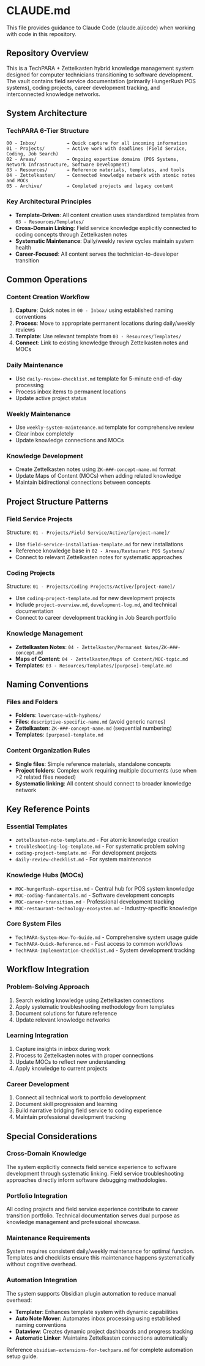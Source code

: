 # CLAUDE.md

This file provides guidance to Claude Code (claude.ai/code) when working with code in this repository.

## Repository Overview

This is a TechPARA + Zettelkasten hybrid knowledge management system designed for computer technicians transitioning to software development. The vault contains field service documentation (primarily HungerRush POS systems), coding projects, career development tracking, and interconnected knowledge networks.

## System Architecture

### TechPARA 6-Tier Structure
```
00 - Inbox/           → Quick capture for all incoming information
01 - Projects/        → Active work with deadlines (Field Service, Coding, Job Search)
02 - Areas/           → Ongoing expertise domains (POS Systems, Network Infrastructure, Software Development)
03 - Resources/       → Reference materials, templates, and tools
04 - Zettelkasten/    → Connected knowledge network with atomic notes and MOCs
05 - Archive/         → Completed projects and legacy content
```

### Key Architectural Principles
- **Template-Driven**: All content creation uses standardized templates from `03 - Resources/Templates/`
- **Cross-Domain Linking**: Field service knowledge explicitly connected to coding concepts through Zettelkasten notes
- **Systematic Maintenance**: Daily/weekly review cycles maintain system health
- **Career-Focused**: All content serves the technician-to-developer transition

## Common Operations

### Content Creation Workflow
1. **Capture**: Quick notes in `00 - Inbox/` using established naming conventions
2. **Process**: Move to appropriate permanent locations during daily/weekly reviews
3. **Template**: Use relevant template from `03 - Resources/Templates/`
4. **Connect**: Link to existing knowledge through Zettelkasten notes and MOCs

### Daily Maintenance
- Use `daily-review-checklist.md` template for 5-minute end-of-day processing
- Process inbox items to permanent locations
- Update active project status

### Weekly Maintenance  
- Use `weekly-system-maintenance.md` template for comprehensive review
- Clear inbox completely
- Update knowledge connections and MOCs

### Knowledge Development
- Create Zettelkasten notes using `ZK-###-concept-name.md` format
- Update Maps of Content (MOCs) when adding related knowledge
- Maintain bidirectional connections between concepts

## Project Structure Patterns

### Field Service Projects
Structure: `01 - Projects/Field Service/Active/[project-name]/`
- Use `field-service-installation-template.md` for new installations
- Reference knowledge base in `02 - Areas/Restaurant POS Systems/`
- Connect to relevant Zettelkasten notes for systematic approaches

### Coding Projects
Structure: `01 - Projects/Coding Projects/Active/[project-name]/`
- Use `coding-project-template.md` for new development projects
- Include `project-overview.md`, `development-log.md`, and technical documentation
- Connect to career development tracking in Job Search portfolio

### Knowledge Management
- **Zettelkasten Notes**: `04 - Zettelkasten/Permanent Notes/ZK-###-concept.md`
- **Maps of Content**: `04 - Zettelkasten/Maps of Content/MOC-topic.md`
- **Templates**: `03 - Resources/Templates/[purpose]-template.md`

## Naming Conventions

### Files and Folders
- **Folders**: `lowercase-with-hyphens/`
- **Files**: `descriptive-specific-name.md` (avoid generic names)
- **Zettelkasten**: `ZK-###-concept-name.md` (sequential numbering)
- **Templates**: `[purpose]-template.md`

### Content Organization Rules
- **Single files**: Simple reference materials, standalone concepts
- **Project folders**: Complex work requiring multiple documents (use when >2 related files needed)
- **Systematic linking**: All content should connect to broader knowledge network

## Key Reference Points

### Essential Templates
- `zettelkasten-note-template.md` - For atomic knowledge creation
- `troubleshooting-log-template.md` - For systematic problem solving
- `coding-project-template.md` - For development projects
- `daily-review-checklist.md` - For system maintenance

### Knowledge Hubs (MOCs)
- `MOC-hungerRush-expertise.md` - Central hub for POS system knowledge
- `MOC-coding-fundamentals.md` - Software development concepts
- `MOC-career-transition.md` - Professional development tracking
- `MOC-restaurant-technology-ecosystem.md` - Industry-specific knowledge

### Core System Files
- `TechPARA-System-How-To-Guide.md` - Comprehensive system usage guide
- `TechPARA-Quick-Reference.md` - Fast access to common workflows
- `TechPARA-Implementation-Checklist.md` - System development tracking

## Workflow Integration

### Problem-Solving Approach
1. Search existing knowledge using Zettelkasten connections
2. Apply systematic troubleshooting methodology from templates
3. Document solutions for future reference
4. Update relevant knowledge networks

### Learning Integration
1. Capture insights in inbox during work
2. Process to Zettelkasten notes with proper connections
3. Update MOCs to reflect new understanding
4. Apply knowledge to current projects

### Career Development
1. Connect all technical work to portfolio development
2. Document skill progression and learning
3. Build narrative bridging field service to coding experience
4. Maintain professional development tracking

## Special Considerations

### Cross-Domain Knowledge
The system explicitly connects field service experience to software development through systematic linking. Field service troubleshooting approaches directly inform software debugging methodologies.

### Portfolio Integration
All coding projects and field service experience contribute to career transition portfolio. Technical documentation serves dual purpose as knowledge management and professional showcase.

### Maintenance Requirements
System requires consistent daily/weekly maintenance for optimal function. Templates and checklists ensure this maintenance happens systematically without cognitive overhead.

### Automation Integration
The system supports Obsidian plugin automation to reduce manual overhead:
- **Templater**: Enhances template system with dynamic capabilities
- **Auto Note Mover**: Automates inbox processing using established naming conventions
- **Dataview**: Creates dynamic project dashboards and progress tracking
- **Automatic Linker**: Maintains Zettelkasten connections automatically

Reference `obsidian-extensions-for-techpara.md` for complete automation setup guide.